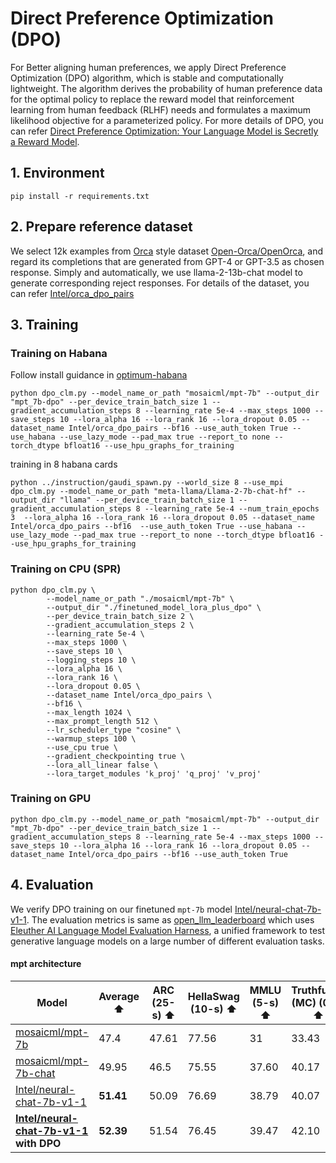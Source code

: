 Direct Preference Optimization (DPO)
============

For Better aligning human preferences, we apply Direct Preference Optimization (DPO) algorithm, which is stable and computationally lightweight. The algorithm derives the probability of human preference data for the optimal policy to replace the reward model that reinforcement learning from human feedback (RLHF) needs and formulates a maximum likelihood objective for a parameterized policy. For more details of DPO, you can refer [Direct Preference Optimization: Your Language Model is Secretly a Reward Model](https://arxiv.org/pdf/2305.18290.pdf).

## 1. Environment

```shell
pip install -r requirements.txt
```

## 2. Prepare reference dataset

We select 12k examples from [Orca](https://arxiv.org/abs/2306.02707) style dataset [Open-Orca/OpenOrca](https://huggingface.co/datasets/Open-Orca/OpenOrca), and regard its completions that are generated from GPT-4 or GPT-3.5 as chosen response. Simply and automatically, we use llama-2-13b-chat model to generate corresponding reject responses. For details of the dataset, you can refer [Intel/orca_dpo_pairs](https://huggingface.co/datasets/Intel/orca_dpo_pairs)


## 3. Training


### Training on Habana

Follow install guidance in [optimum-habana](https://github.com/huggingface/optimum-habana)

```
python dpo_clm.py --model_name_or_path "mosaicml/mpt-7b" --output_dir "mpt_7b-dpo" --per_device_train_batch_size 1 --gradient_accumulation_steps 8 --learning_rate 5e-4 --max_steps 1000 --save_steps 10 --lora_alpha 16 --lora_rank 16 --lora_dropout 0.05 --dataset_name Intel/orca_dpo_pairs --bf16 --use_auth_token True --use_habana --use_lazy_mode --pad_max true --report_to none --torch_dtype bfloat16 --use_hpu_graphs_for_training
```
training in 8 habana cards
```
python ../instruction/gaudi_spawn.py --world_size 8 --use_mpi dpo_clm.py --model_name_or_path "meta-llama/Llama-2-7b-chat-hf" --output_dir "llama" --per_device_train_batch_size 1 --gradient_accumulation_steps 8 --learning_rate 5e-4 --num_train_epochs 3  --lora_alpha 16 --lora_rank 16 --lora_dropout 0.05 --dataset_name Intel/orca_dpo_pairs --bf16  --use_auth_token True --use_habana --use_lazy_mode --pad_max true --report_to none --torch_dtype bfloat16 --use_hpu_graphs_for_training
```


### Training on CPU (SPR)


```
python dpo_clm.py \
        --model_name_or_path "./mosaicml/mpt-7b" \
        --output_dir "./finetuned_model_lora_plus_dpo" \
        --per_device_train_batch_size 2 \
        --gradient_accumulation_steps 2 \
        --learning_rate 5e-4 \
        --max_steps 1000 \
        --save_steps 10 \
        --logging_steps 10 \
        --lora_alpha 16 \
        --lora_rank 16 \
        --lora_dropout 0.05 \
        --dataset_name Intel/orca_dpo_pairs \
        --bf16 \
        --max_length 1024 \
        --max_prompt_length 512 \
        --lr_scheduler_type "cosine" \
        --warmup_steps 100 \
        --use_cpu true \
        --gradient_checkpointing true \
        --lora_all_linear false \
        --lora_target_modules 'k_proj' 'q_proj' 'v_proj'
```

### Training on GPU
```
python dpo_clm.py --model_name_or_path "mosaicml/mpt-7b" --output_dir "mpt_7b-dpo" --per_device_train_batch_size 1 --gradient_accumulation_steps 8 --learning_rate 5e-4 --max_steps 1000 --save_steps 10 --lora_alpha 16 --lora_rank 16 --lora_dropout 0.05 --dataset_name Intel/orca_dpo_pairs --bf16 --use_auth_token True
```


## 4. Evaluation

We verify DPO training on our finetuned `mpt-7b` model [Intel/neural-chat-7b-v1-1](https://huggingface.co/Intel/neural-chat-7b-v1-1). The evaluation metrics is same as [open_llm_leaderboard](https://huggingface.co/spaces/HuggingFaceH4/open_llm_leaderboard) which uses [Eleuther AI Language Model Evaluation Harness](https://github.com/EleutherAI/lm-evaluation-harness/tree/master), a unified framework to test generative language models on a large number of different evaluation tasks.

#### mpt architecture
| Model | Average ⬆️| ARC (25-s) ⬆️ | HellaSwag (10-s) ⬆️ | MMLU (5-s) ⬆️| TruthfulQA (MC) (0-s) ⬆️ | Evaluation by |
| --- | --- | --- | --- | --- | --- | --- |
|[mosaicml/mpt-7b](https://huggingface.co/mosaicml/mpt-7b)| 47.4  | 47.61 | 77.56 | 31 | 33.43 | ours |
| [mosaicml/mpt-7b-chat](https://huggingface.co/mosaicml/mpt-7b-chat) | 49.95 | 46.5 | 75.55 | 37.60 | 40.17 | ours |
| [Intel/neural-chat-7b-v1-1](https://huggingface.co/Intel/neural-chat-7b-v1-1) | **51.41**   | 50.09 | 76.69 | 38.79 | 40.07 | ours |
| **[Intel/neural-chat-7b-v1-1](https://huggingface.co/Intel/neural-chat-7b-v1-1) with DPO** | **52.39** | 51.54  | 76.45 | 39.47| 42.10 | ours |


